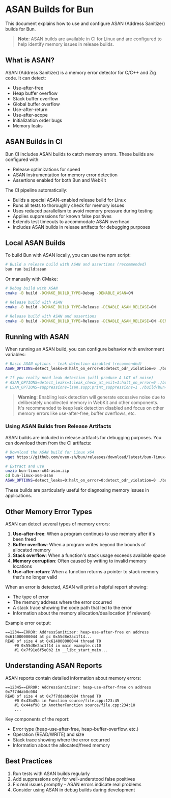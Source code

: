 # ASAN Builds for Bun

This document explains how to use and configure ASAN (Address Sanitizer) builds for Bun.

> **Note**: ASAN builds are available in CI for Linux and are configured to help identify memory issues in release builds.

## What is ASAN?

ASAN (Address Sanitizer) is a memory error detector for C/C++ and Zig code. It can detect:

- Use-after-free
- Heap buffer overflow
- Stack buffer overflow
- Global buffer overflow
- Use-after-return
- Use-after-scope
- Initialization order bugs
- Memory leaks

## ASAN Builds in CI

Bun CI includes ASAN builds to catch memory errors. These builds are configured with:

- Release optimizations for speed
- ASAN instrumentation for memory error detection
- Assertions enabled for both Bun and WebKit

The CI pipeline automatically:
- Builds a special ASAN-enabled release build for Linux
- Runs all tests to thoroughly check for memory issues
- Uses reduced parallelism to avoid memory pressure during testing
- Applies suppressions for known false positives
- Extends test timeouts to accommodate ASAN overhead
- Includes ASAN builds in release artifacts for debugging purposes

## Local ASAN Builds

To build Bun with ASAN locally, you can use the npm script:

```bash
# Build a release build with ASAN and assertions (recommended)
bun run build:asan
```

Or manually with CMake:

```bash
# Debug build with ASAN
cmake -B build -DCMAKE_BUILD_TYPE=Debug -DENABLE_ASAN=ON

# Release build with ASAN
cmake -B build -DCMAKE_BUILD_TYPE=Release -DENABLE_ASAN_RELEASE=ON

# Release build with ASAN and assertions
cmake -B build -DCMAKE_BUILD_TYPE=Release -DENABLE_ASAN_RELEASE=ON -DENABLE_ASSERTIONS=ON -DENABLE_LTO=OFF
```

## Running with ASAN

When running an ASAN build, you can configure behavior with environment variables:

```bash
# Basic ASAN options - leak detection disabled (recommended)
ASAN_OPTIONS=detect_leaks=0:halt_on_error=0:detect_odr_violation=0 ./build/bun-asan-release-assert

# If you really need leak detection (will produce A LOT of noise)
# ASAN_OPTIONS=detect_leaks=1:leak_check_at_exit=1:halt_on_error=0 ./build/bun-asan-release-assert
# LSAN_OPTIONS=suppressions=lsan.supp:print_suppressions=1 ./build/bun-asan-release-assert
```

> **Warning**: Enabling leak detection will generate excessive noise due to deliberately uncollected memory in WebKit and other components. It's recommended to keep leak detection disabled and focus on other memory errors like use-after-free, buffer overflows, etc.

### Using ASAN Builds from Release Artifacts

ASAN builds are included in release artifacts for debugging purposes. You can download them from the CI artifacts:

```bash
# Download the ASAN build for Linux x64
wget https://github.com/oven-sh/bun/releases/download/latest/bun-linux-x64-asan.zip

# Extract and use
unzip bun-linux-x64-asan.zip
cd bun-linux-x64-asan
ASAN_OPTIONS=detect_leaks=0:halt_on_error=0:detect_odr_violation=0 ./bun-asan --version
```

These builds are particularly useful for diagnosing memory issues in applications.

## Other Memory Error Types

ASAN can detect several types of memory errors:

1. **Use-after-free**: When a program continues to use memory after it's been freed
2. **Buffer overflow**: When a program writes beyond the bounds of allocated memory
3. **Stack overflow**: When a function's stack usage exceeds available space
4. **Memory corruption**: Often caused by writing to invalid memory locations
5. **Use-after-return**: When a function returns a pointer to stack memory that's no longer valid

When an error is detected, ASAN will print a helpful report showing:
- The type of error
- The memory address where the error occurred
- A stack trace showing the code path that led to the error
- Information about the memory allocation/deallocation (if relevant)

Example error output:
```
==1234==ERROR: AddressSanitizer: heap-use-after-free on address 0x614000000044 at pc 0x55d8e2ac1f14...
READ of size 4 at 0x614000000044 thread T0
    #0 0x55d8e2ac1f14 in main example.c:10
    #1 0x7f91e6f5e0b2 in __libc_start_main...
```

## Understanding ASAN Reports

ASAN reports contain detailed information about memory errors:

```
==12345==ERROR: AddressSanitizer: heap-use-after-free on address 0x7f7ddab8c084
READ of size 4 at 0x7f7ddab8c084 thread T0
    #0 0x43b45a in Function source/file.cpp:123:45
    #1 0x44af90 in AnotherFunction source/file.cpp:234:10
    ...
```

Key components of the report:
- Error type (heap-use-after-free, heap-buffer-overflow, etc.)
- Operation (READ/WRITE) and size
- Stack trace showing where the error occurred
- Information about the allocated/freed memory

## Best Practices

1. Run tests with ASAN builds regularly
2. Add suppressions only for well-understood false positives
3. Fix real issues promptly - ASAN errors indicate real problems
4. Consider using ASAN in debug builds during development